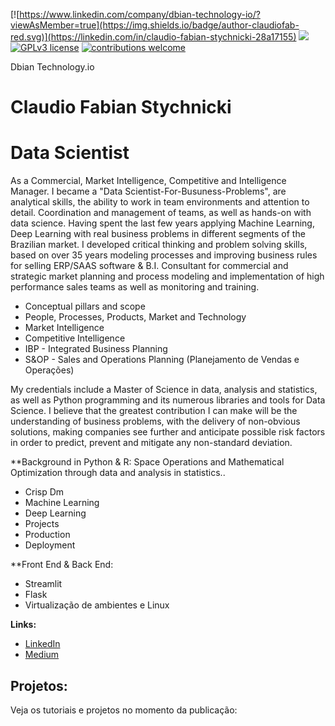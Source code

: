 [![https://www.linkedin.com/company/dbian-technology-io/?viewAsMember=true](https://img.shields.io/badge/author-claudiofab-red.svg)](https://linkedin.com/in/claudio-fabian-stychnicki-28a17155) [![](https://img.shields.io/badge/python-3.7/10+-blue.svg)](https://www.python.org/downloads/release/python-365/) [![GPLv3 license](https://img.shields.io/badge/License-GPLv3-blue.svg)](http://perso.crans.org/besson/LICENSE.html) [![contributions welcome](https://img.shields.io/badge/contributions-welcome-brightgreen.svg?style=flat)](https://github.com/fabian-gib-50/Dbian-Data-Scientist)

Dbian Technology.io
# Claudio Fabian Stychnicki 
# Data Scientist 

As a Commercial, Market Intelligence, Competitive and Intelligence Manager.
I became a "Data Scientist-For-Busuness-Problems", are analytical skills, the ability to work in team environments and attention to detail. Coordination and management of teams, as well as hands-on with data science. 
Having spent the last few years applying Machine Learning, Deep Learning with real business problems in different segments of the Brazilian market. 
I developed critical thinking and problem solving skills, based on over 35 years modeling processes and improving business rules for selling ERP/SAAS software & B.I. Consultant for commercial and strategic market planning and process modeling and implementation of high performance sales teams as well as monitoring and training.

* Conceptual pillars and scope
* People, Processes, Products, Market and Technology
* Market Intelligence
* Competitive Intelligence
* IBP - Integrated Business Planning 
* S&OP - Sales and Operations Planning (Planejamento de Vendas e Operações)

My credentials include a Master of Science in
data, analysis and statistics, as well as Python programming and its numerous libraries and tools for Data Science.
I believe that the greatest contribution I can make will be the understanding of business problems, with the delivery of non-obvious solutions, making companies see further and anticipate possible risk factors in order to predict, prevent and mitigate any non-standard deviation.

**Background in Python & R:
Space Operations and Mathematical Optimization through data and analysis in statistics..
* Crisp Dm
* Machine Learning
* Deep Learning
* Projects
* Production
* Deployment

**Front End & Back End:
* Streamlit
* Flask
* Virtualização de ambientes e Linux

**Links:**

* [LinkedIn](https://www.linkedin.com/in/claudio-fabian-stychnicki-28a17155)
* [Medium](https://www.medium.com)


## Projetos:
Veja os tutoriais e projetos no momento da publicação:


